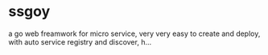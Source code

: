 # ssgoy
a go web freamwork for micro service, very very easy to create and deploy, with auto service registry and discover, h…
